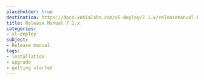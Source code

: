 ```yaml
---
placeholder: true
destination: https://docs.xebialabs.com/xl-deploy/7.1.x/releasemanual.html
title: Release Manual 7.1.x
categories:
- xl-deploy
subject:
- Release manual
tags:
- installation
- upgrade
- getting started
---
```

